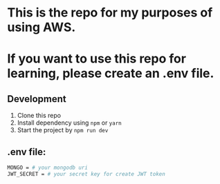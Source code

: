 # This is the repo for my purposes of using AWS.

# If you want to use this repo for learning, please create an .env file.

## Development

1. Clone this repo
2. Install dependency using `npm` or `yarn`
3. Start the project by `npm run dev`

## .env file:

```bash
MONGO = # your mongodb uri
JWT_SECRET = # your secret key for create JWT token
```

